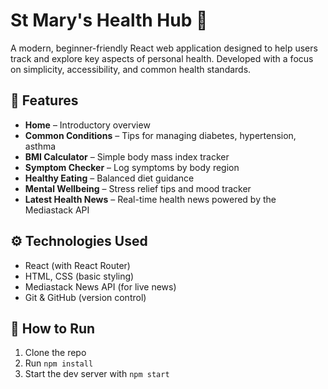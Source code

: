 # St Mary's Health Hub 🏥

A modern, beginner-friendly React web application designed to help users track and explore key aspects of personal health. Developed with a focus on simplicity, accessibility, and common health standards.

## 🧭 Features

- **Home** – Introductory overview
- **Common Conditions** – Tips for managing diabetes, hypertension, asthma
- **BMI Calculator** – Simple body mass index tracker
- **Symptom Checker** – Log symptoms by body region
- **Healthy Eating** – Balanced diet guidance
- **Mental Wellbeing** – Stress relief tips and mood tracker
- **Latest Health News** – Real-time health news powered by the Mediastack API

## ⚙️ Technologies Used

- React (with React Router)
- HTML, CSS (basic styling)
- Mediastack News API (for live news)
- Git & GitHub (version control)

## 📁 How to Run

1. Clone the repo  
2. Run `npm install`  
3. Start the dev server with `npm start`